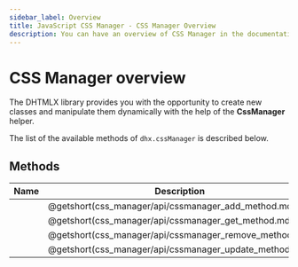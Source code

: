 ```yaml
---
sidebar_label: Overview
title: JavaScript CSS Manager - CSS Manager Overview 
description: You can have an overview of CSS Manager in the documentation of the DHTMLX JavaScript UI library. Browse developer guides and API reference, try out code examples and live demos, and download a free 30-day evaluation version of DHTMLX Suite.
---
```


# CSS Manager overview

The DHTMLX library provides you with the opportunity to create new classes and manipulate them dynamically with the help of the **CssManager** helper.

The list of the available methods of `dhx.cssManager` is described below.

## Methods

| Name                                            | Description                                            |
| ----------------------------------------------- | ------------------------------------------------------ |
| [](css_manager/api/cssmanager_add_method.md)    | @getshort(css_manager/api/cssmanager_add_method.md)    |
| [](css_manager/api/cssmanager_get_method.md)    | @getshort(css_manager/api/cssmanager_get_method.md)    |
| [](css_manager/api/cssmanager_remove_method.md) | @getshort(css_manager/api/cssmanager_remove_method.md) |
| [](css_manager/api/cssmanager_update_method.md) | @getshort(css_manager/api/cssmanager_update_method.md) |
